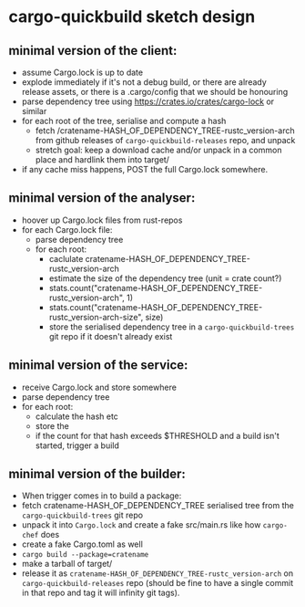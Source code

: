 # cargo-quickbuild sketch design

## minimal version of the client:

- assume Cargo.lock is up to date
- explode immediately if it's not a debug build, or there are already release assets, or there is a .cargo/config that we should be honouring
- parse dependency tree using https://crates.io/crates/cargo-lock or similar
- for each root of the tree, serialise and compute a hash
  - fetch /cratename-HASH_OF_DEPENDENCY_TREE-rustc_version-arch from github releases of `cargo-quickbuild-releases` repo, and unpack
  - stretch goal: keep a download cache and/or unpack in a common place and hardlink them into target/
- if any cache miss happens, POST the full Cargo.lock somewhere.

## minimal version of the analyser:

- hoover up Cargo.lock files from rust-repos
- for each Cargo.lock file:
  - parse dependency tree
  - for each root:
    - caclulate cratename-HASH_OF_DEPENDENCY_TREE-rustc_version-arch
    - estimate the size of the dependency tree (unit = crate count?)
    - stats.count("cratename-HASH_OF_DEPENDENCY_TREE-rustc_version-arch", 1)
    - stats.count("cratename-HASH_OF_DEPENDENCY_TREE-rustc_version-arch-size", size)
    - store the serialised dependency tree in a `cargo-quickbuild-trees` git repo if it doesn't already exist

## minimal version of the service:

- receive Cargo.lock and store somewhere
- parse dependency tree
- for each root:
  - calculate the hash etc
  - store the
  - if the count for that hash exceeds $THRESHOLD and a build isn't started, trigger a build

## minimal version of the builder:

- When trigger comes in to build a package:
- fetch cratename-HASH_OF_DEPENDENCY_TREE serialised tree from the `cargo-quickbuild-trees` git repo
- unpack it into `Cargo.lock` and create a fake src/main.rs like how `cargo-chef` does
- create a fake Cargo.toml as well
- `cargo build --package=cratename`
- make a tarball of target/
- release it as `cratename-HASH_OF_DEPENDENCY_TREE-rustc_version-arch` on `cargo-quickbuild-releases` repo (should be fine to have a single commit in that repo and tag it will infinity git tags).
